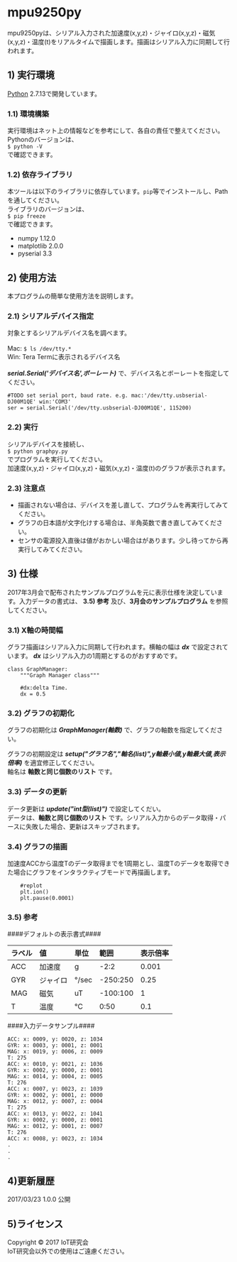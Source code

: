 mpu9250py
======================

mpu9250pyは、シリアル入力された加速度(x,y,z)・ジャイロ(x,y,z)・磁気(x,y,z)・温度(t)をリアルタイムで描画します。描画はシリアル入力に同期して行われます。

## 1) 実行環境
[Python](https://www.python.org) 2.7.13で開発しています。

### 1.1) 環境構築 ###
実行環境はネット上の情報などを参考にして、各自の責任で整えてください。<br/>Pythonのバージョンは、<br/>`$ python -V`<br/>で確認できます。

### 1.2) 依存ライブラリ ###
本ツールは以下のライブラリに依存しています。`pip`等でインストールし、Pathを通してください。<br/>ライブラリのバージョンは、<br/>`$ pip freeze`<br/>で確認できます。

- numpy 1.12.0
- matplotlib 2.0.0
- pyserial 3.3

## 2) 使用方法
本プログラムの簡単な使用方法を説明します。
### 2.1) シリアルデバイス指定 ###
対象とするシリアルデバイス名を調べます。<br/><br/>Mac: `$ ls /dev/tty.*`<br/>Win: Tera Termに表示されるデバイス名<br/><br/> ***serial.Serial('デバイス名',ボーレート)*** で、デバイス名とボーレートを指定してください。

```
#TODO set serial port, baud rate. e.g. mac:'/dev/tty.usbserial-DJ00M1QE' win:'COM3'
ser = serial.Serial('/dev/tty.usbserial-DJ00M1QE', 115200)
```

### 2.2) 実行 ###
シリアルデバイスを接続し、<br/>`$ python graphpy.py`<br/>でプログラムを実行してください。<br/>加速度(x,y,z)・ジャイロ(x,y,z)・磁気(x,y,z)・温度(t)のグラフが表示されます。


### 2.3) 注意点 ###
+ 描画されない場合は、デバイスを差し直して、プログラムを再実行してみてください。
+ グラフの日本語が文字化けする場合は、半角英数で書き直してみてください。
+ センサの電源投入直後は値がおかしい場合はがあります。少し待ってから再実行してみてください。

## 3) 仕様
2017年3月会で配布されたサンプルプログラムを元に表示仕様を決定しています。入力データの書式は、 **3.5) 参考** 及び、**3月会のサンプルプログラム** を参照してください。

### 3.1) X軸の時間幅 ###
グラフ描画はシリアル入力に同期して行われます。横軸の幅は ***dx*** で設定されています。 ***dx*** はシリアル入力の1周期とするのがおすすめです。

```
class GraphManager:
    """Graph Manager class"""

    #dx:delta Time.
    dx = 0.5
```

### 3.2) グラフの初期化 ###
グラフの初期化は ***GraphManager(軸数)*** で、グラフの軸数を指定してください。

グラフの初期設定は ***setup("グラフ名","軸名(list)",y軸最小値,y軸最大値,表示倍率)*** を適宜修正してください。<br/>軸名は **軸数と同じ個数のリスト** です。

### 3.3) データの更新 ###
データ更新は ***update("int型(list)")*** で設定してくだい。<br/>データは、**軸数と同じ個数のリスト** です。シリアル入力からのデータ取得・パースに失敗した場合、更新はスキップされます。

### 3.4) グラフの描画 ###
加速度ACCから温度Tのデータ取得までを1周期とし、温度Tのデータを取得できた場合にグラフをインタラクティブモードで再描画します。

```
	#replot
	plt.ion()
	plt.pause(0.0001)
```

### 3.5) 参考 ###
####デフォルトの表示書式####

|ラベル|値|単位|範囲|表示倍率|
|:---| :---|:---|:---|:---|
| ACC |加速度|g|-2:2|0.001|
| GYR |ジャイロ|°/sec|-250:250|0.25|
| MAG |磁気|uT|-100:100|1|
| T |温度|℃|0:50|0.1|


####入力データサンプル####
```
ACC: x: 0009, y: 0020, z: 1034
GYR: x: 0003, y: 0001, z: 0001
MAG: x: 0019, y: 0006, z: 0009
T: 275
ACC: x: 0010, y: 0021, z: 1036
GYR: x: 0002, y: 0000, z: 0001
MAG: x: 0014, y: 0004, z: 0005
T: 276
ACC: x: 0007, y: 0023, z: 1039
GYR: x: 0002, y: 0001, z: 0000
MAG: x: 0012, y: 0007, z: 0004
T: 275
ACC: x: 0013, y: 0022, z: 1041
GYR: x: 0002, y: 0000, z: 0001
MAG: x: 0012, y: 0001, z: 0007
T: 276
ACC: x: 0008, y: 0023, z: 1034
.
.
.
```

## 4)更新履歴

2017/03/23  1.0.0    公開

## 5)ライセンス
Copyright &copy; 2017 IoT研究会<br/>
IoT研究会以外での使用はご遠慮ください。
